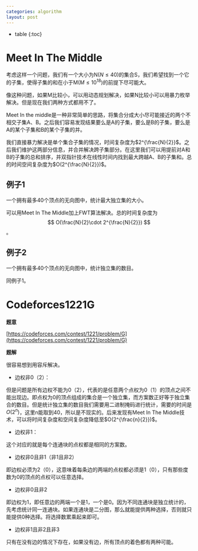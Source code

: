 ```yaml
---
categories: algorithm
layout: post
---
```


- table
{:toc}
# Meet In The Middle

考虑这样一个问题，我们有一个大小为N($N\leq 40$)的集合S，我们希望找到一个它的子集，使得子集的和在小于M($M\leq 10^18$)的前提下尽可能大。

像这种问题，如果M比较小，可以用动态规划解决，如果N比较小可以用暴力枚举解决。但是现在我们两种方式都用不了。

Meet In the middle是一种非常简单的思路，将集合分成大小尽可能接近的两个不相交子集A、B。之后我们容易发现结果要么是A的子集，要么是B的子集，要么是A的某个子集和B的某个子集的并。

我们直接暴力解决是单个集合子集的情况，时间复杂度为$2^{\frac{N}{2}}$。之后我们维护这两部分信息，并合并解决跨子集部分。在这里我们可以用提前对A和B的子集的总和排序，并双指针技术在线性时间内找到最大跨越A、B的子集和。总的时间空间复杂度为$O(2^{\frac{N}{2}})$。

## 例子1

一个拥有最多40个顶点的无向图中，统计最大独立集的大小。

可以用Meet In The Middle加上FWT算法解决。总的时间复杂度为
$$
O(\frac{N}{2}\cdot 2^{\frac{N}{2}})
$$
。

## 例子2

一个拥有最多40个顶点的无向图中，统计独立集的数目。

同例子1。

# Codeforces1221G

**题意**

[https://codeforces.com/contest/1221/problem/G](https://codeforces.com/contest/1221/problem/G)

**题解**

很容易想到用容斥解决。

- 边权非0（2）：

但是问题是所有边权不能为0（2），代表的是任意两个点权为0（1）的顶点之间不能出现边。即点权为0的顶点组成的集合是一个独立集，而方案数正好等于独立集合的数目。但是统计独立集的数目我们需要用二进制掩码进行统计，需要的时间是$O(2^n)$，这里n能取到40，所以是不现实的。后来发现有Meet In The Middle技术，可以将时间复杂度和空间复杂度降低至$O(2^{\frac{n}{2}})$。

- 边权非1：

这个对应的就是每个连通块的点权都是相同的方案数。

- 边权非0且非1（非1且非2）

即边权必须为2（0），这意味着每条边的两端的点权都必须是1（0），只有那些度数为0的顶点的点权可以任意选择。

- 边权非0且非2

即边权为1，即任意边的两端一个是1，一个是0。因为不同连通块是独立统计的，先考虑统计同一连通块。如果连通块是二分图，那么就能提供两种选择，否则就只能提供0种选择。将选择数累乘起来即可。

- 边权非1且非2且非3

只有在没有边的情况下存在，如果没有边，所有顶点的着色都有两种可能。